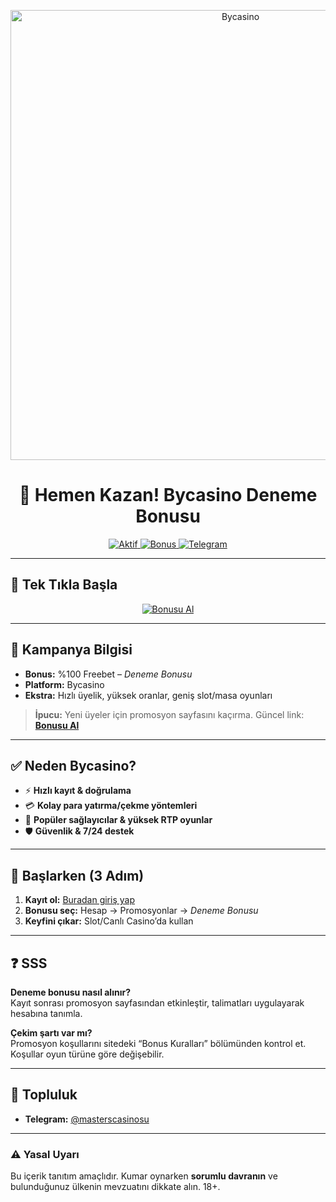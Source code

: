 <!--
  README - Bycasino Özel Kampanya
-->

<p align="center">
  <a href="http://cutt.ly/fe0M6ebT" target="_blank" rel="noopener noreferrer">
    <img src="https://blogger.googleusercontent.com/img/b/R29vZ2xl/AVvXsEgZX7vUOOC2HrEC9ZvOXXyDhKreJFa78DBEcZxQfmMIeloXAkaaqJRxMZFKd_4BtfFRXhjVtlGzHNozDxsp1hhylqNfBxAGiNoJlWmUpd-PAAo6abD1eUl2sWHr764bmt15Pq0laMXFcMhaVgVpPwZDYBOygN8OYutZ61wqXm8H3zaBUdGWnrjVTi0eLRQ/s1600-rw/6bycasino.jpg" alt="Bycasino" width="720" />
  </a>
</p>

<h1 align="center">🎉 Hemen Kazan! Bycasino Deneme Bonusu</h1>

<p align="center">
  <a href="http://cutt.ly/fe0M6ebT" target="_blank" rel="noopener noreferrer">
    <img src="https://img.shields.io/badge/Bycasino-%25E2%259C%2594%20Aktif-brightgreen?style=for-the-badge" alt="Aktif" />
  </a>
  <a href="http://cutt.ly/fe0M6ebT" target="_blank" rel="noopener noreferrer">
    <img src="https://img.shields.io/badge/%F0%9F%92%B0%20%25E2%2580%258F%25EF%25B8%258F%20100%25%20Freebet-Deneme%20Bonusu-blue?style=for-the-badge" alt="Bonus" />
  </a>
  <a href="https://t.me/masterscasinosu" target="_blank" rel="noopener noreferrer">
    <img src="https://img.shields.io/badge/Telegram-Kanala%20Kat%C4%B1l-2CA5E0?logo=telegram&logoColor=white&style=for-the-badge" alt="Telegram" />
  </a>
</p>

---

## 🚀 Tek Tıkla Başla

<p align="center">
  <a href="http://cutt.ly/fe0M6ebT" target="_blank" rel="noopener noreferrer">
    <img src="https://img.shields.io/badge/BONUSU%20AL-%F0%9F%94%A5%20Hemen%20Giri%C5%9F-orange?style=for-the-badge" alt="Bonusu Al" />
  </a>
</p>

---

## 💎 Kampanya Bilgisi
- **Bonus:** %100 Freebet – *Deneme Bonusu*
- **Platform:** Bycasino
- **Ekstra:** Hızlı üyelik, yüksek oranlar, geniş slot/masa oyunları

> **İpucu:** Yeni üyeler için promosyon sayfasını kaçırma. Güncel link: **[Bonusu Al](http://cutt.ly/fe0M6ebT)**

---

## ✅ Neden Bycasino?
- ⚡ **Hızlı kayıt & doğrulama**
- 💳 **Kolay para yatırma/çekme yöntemleri**
- 🎰 **Popüler sağlayıcılar & yüksek RTP oyunlar**
- 🛡️ **Güvenlik & 7/24 destek**

---

## 🧭 Başlarken (3 Adım)
1. **Kayıt ol:** [Buradan giriş yap](http://cutt.ly/fe0M6ebT)
2. **Bonusu seç:** Hesap → Promosyonlar → *Deneme Bonusu*
3. **Keyfini çıkar:** Slot/Canlı Casino’da kullan

---

## ❓ SSS
**Deneme bonusu nasıl alınır?**  
Kayıt sonrası promosyon sayfasından etkinleştir, talimatları uygulayarak hesabına tanımla.

**Çekim şartı var mı?**  
Promosyon koşullarını sitedeki “Bonus Kuralları” bölümünden kontrol et. Koşullar oyun türüne göre değişebilir.

---

## 📣 Topluluk
- **Telegram:** [@masterscasinosu](https://t.me/masterscasinosu)

---

### ⚠️ Yasal Uyarı
Bu içerik tanıtım amaçlıdır. Kumar oynarken **sorumlu davranın** ve bulunduğunuz ülkenin mevzuatını dikkate alın. 18+.

